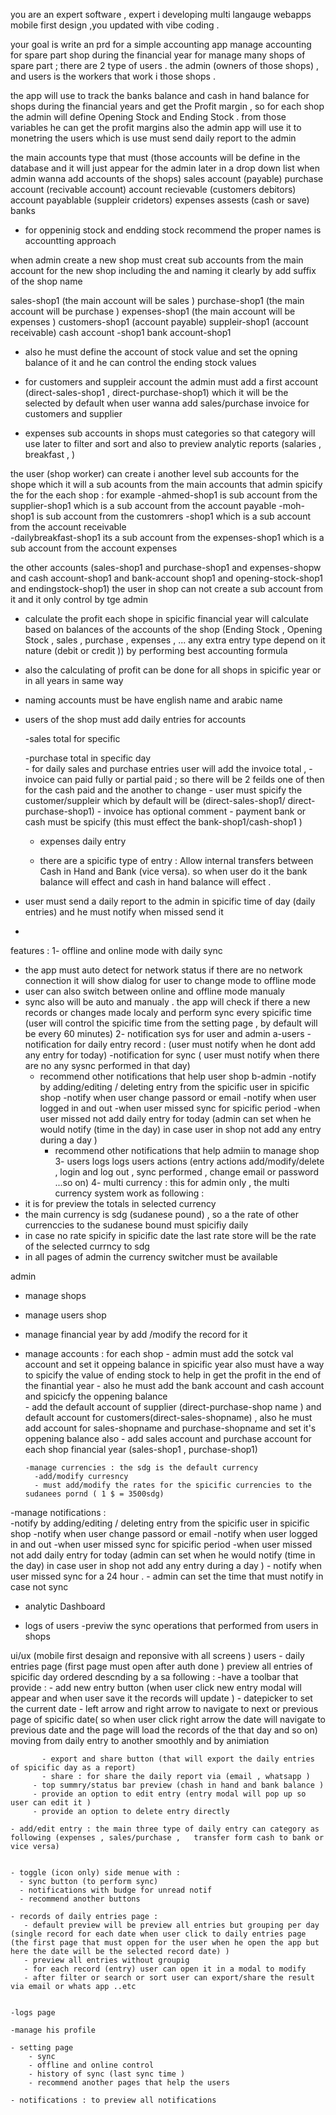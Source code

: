 you are an expert software , expert i developing  multi langauge webapps mobile first design ,you  updated with vibe coding  .

your goal is write an prd for a simple accounting  app manage accounting for spare part shop during the financial year  for manage many shops of spare part ; there are 2 type of users . the admin (owners of those shops) , and users is the workers that work i those shops . 

the app will use to track the banks balance  and cash in hand balance for shops during the financial years and get the Profit margin  , so for each shop the admin will define  Opening Stock and Ending Stock . from those variables he can get the profit margins 
also the admin app will use it to monetring the users which is use must send daily report to the admin



 the main accounts type that  must (those accounts will be define in the database and it will just appear for the admin later in a drop down list  when admin wanna add accounts of the shops)
    sales account (payable)
    purchase account (recivable account)
    account recievable  (customers debitors)
    account payablable (suppleir cridetors)
    expenses 
    assests (cash or save)
    banks  
   * for oppeninig stock and endding stock recommend the proper names is accountting approach 
    

 when admin create a new shop must  creat sub accounts from the main account for the new shop including the and naming it clearly by add suffix of the shop name  
    
   sales-shop1 (the main account will be sales )
   purchase-shop1 (the main account will be purchase )
   expenses-shop1 (the main account will be expenses )
   customers-shop1 (account payable)
   suppleir-shop1 (account receivable) 
   cash account -shop1 
   bank account-shop1 
   
   * also he must define the account of  stock value and set the opning balance of it   and he can control the ending stock  values

   * for customers and suppleir  account the admin must add a first account (direct-sales-shop1 , direct-purchase-shop1)  which it will be the selected by default when user wanna add sales/purchase invoice for customers and supplier 

   * expenses sub accounts in shops must categories so that category will use later to filter and sort and also to preview analytic reports (salaries , breakfast , )

 the user (shop worker) can create i another level sub accounts  for the shope which it will a sub acounts from the main accounts that admin spicify the for the each shop  : for example 
    -ahmed-shop1 is sub account from the supplier-shop1   which is a sub account from the account payable
    -moh-shop1 is sub account from the customrers -shop1  which is a sub account from the account receivable  
    -dailybreakfast-shop1  its a sub account from the expenses-shop1  which is a sub account from the account expenses

the other accounts (sales-shop1 and purchase-shop1 and expenses-shopw and cash account-shop1 and bank-account shop1 and opening-stock-shop1 and endingstock-shop1) the user in shop can not create a sub account from it and it only control by tge admin 


 - calculate the profit each shope in spicific financial year  will calculate  based on balances of the accounts of the shop   (Ending Stock , Opening Stock , sales , purchase , expenses , ... any extra entry type depend on it nature (debit or credit )) by performing best accounting formula 
 - also the calculating of profit can be done for all shops in spicific year or in all years  in same way 
 - naming accounts must be have english name and arabic name 


- users of the shop must add daily entries for accounts

    -sales total  for specific   

    -purchase total in specific day  
        - for daily  sales and purchase entries user will add the invoice total , 
            -invoice can paid fully  or partial paid ; so there will be 2 feilds one of then for the cash paid and the  another to change 
            - user must spicify the customer/suppleir which by default will be (direct-sales-shop1/ direct-purchase-shop1)
            - invoice has optional comment
            - payment bank or cash must be spicify (this must effect the bank-shop1/cash-shop1 )

    - expenses daily entry  

    - there are a spicific type of entry : Allow internal transfers between Cash in Hand and Bank (vice versa). so when user do it the bank balance will effect and cash in hand balance will effect .
- user must send a daily report to the admin in spicific  time of day (daily entries) and he must notify when missed send it 
- 
 
  features : 
1- offline and online mode with daily sync 
   - the app must auto detect for network status if there are no network connection it will show dialog for user to change mode to offline mode 
   - user can also switch between online and offline mode manualy 
   - sync also will be auto and manualy . the app will check if there a new  records or changes made  localy and perform sync every spicific time (user will control the spicific time from the setting page , by default will be every 60 minutes)
2- notification sys for user and admin 
    a-users 
      -notification for daily entry record : (user must notify when he dont add any entry for today)
      -notification for sync ( user must notify when there are no any sysnc performed in that day)
      - recommend other notifications that help user shop 
    b-admin 
        -notify by adding/editing / deleting  entry from the spicific user in spicific shop 
        -notify when user change passord or email 
        -notify when user logged in and out 
        -when user missed sync for spicific period 
        -when user missed not add daily entry for today (admin can set when he would notify (time in the day) in case  user in shop not add any entry during a day )
        - recommend other notifications that help admiin to manage shop 
3- users logs 
    logs users actions (entry actions add/modify/delete , login and log out , sync performed , change email or password ...so on)
4- multi currency : this for admin only , the multi currency system work as following :
   - it is for preview the totals in selected currency 
   - the main currency is sdg (sudanese pound) , so a the rate of other currenccies to the sudanese bound must spicifiy daily 
   - in case no rate spicify in spicific date the last rate store will be the rate of the selected currncy to sdg 
   - in all pages of admin the currency switcher must be available 
   


admin
- manage  shops  
- manage  users shop
- manage financial year by add /modify the record for it  
- manage  accounts : for each shop 
      - admin must add the sotck val account and set it oppeing balance in spicific year also must have a way to spicify the value of ending stock to help in get the profit in the end of the finantial year 
      - also he must add the bank account and cash account and spicicfy the oppening balance  
      - add the default account of supplier (direct-purchase-shop name )  and default account for customers(direct-sales-shopname) , also he must  add account for sales-shopname and purchase-shopname and set it's oppening balance also 
      - add sales account and purchase account for each shop financial year (sales-shop1 , purchase-shop1)
      

      -manage currencies : the sdg is the default currency 
        -add/modify curresncy 
        - must add/modify the rates for the spicific currencies to the sudanees pornd ( 1 $ = 3500sdg) 
 -manage notifications :   
     -notify by adding/editing / deleting  entry from the spicific user in spicific shop 
        -notify when user change passord or email 
        -notify when user logged in and out 
        -when user missed sync for spicific period 
        -when user missed not add daily entry for today (admin can set when he would notify (time in the day) in case  user in shop not add any entry during a day )
        - notify when user missed sync for a 24 hour . 
      - admin can set the time that must notify in case not sync
      
- analytic Dashboard 

- logs of users 
-previw the sync operations that performed from users in shops 


ui/ux (mobile first desaign and reponsive with all screens )
    users 
    - daily entries page (first page must open after auth done ) 
      preview all entries of spicific day ordered descnding by  a sa following :
         -have a toolbar that provide :
           - add new entry button (when user click new entry modal will appear and when user save it the records will update )
           - datepicker to set the current date 
           - left arrow and right arrow to navigate to next or previous page of spicific date( so when user click right arrow the date will navigate to   previous date and the page will load the records of the that day and so on) moving from daily entry to another smoothly and by animiation
          
           - export and share button (that will export the daily entries of spicific day as a report) 
           - share : for share the daily report via (email , whatsapp )
         - top summry/status bar preview (chash in hand and bank balance )
         - provide an option to edit entry (entry modal will pop up so user can edit it )
         - provide an option to delete entry directly 

    - add/edit entry : the main three type of daily entry can category as following (expenses , sales/purchase ,   transfer form cash to bank or vice versa) 
      
    
    - toggle (icon only) side menue with :
      - sync button (to perform sync) 
      - notifications with budge for unread notif
      - recommend another buttons 

    - records of daily entries page : 
       - default preview will be preview all entries but grouping per day (single record for each date when user click to daily entries page (the first page that must oppen for the user when he open the app but here the date will be the selected record date) )
       - preview all entries without groupig 
       - for each record (entry) user can open it in a modal to modify 
       - after filter or search or sort user can export/share the result via email or whats app ..etc
      

    -logs page 

    -manage his profile

    - setting page 
        - sync 
        - offline and online control
        - history of sync (last sync time )
        - recommend another pages that help the users 
    
    - notifications : to preview all notifications 
   


    




